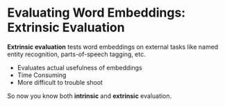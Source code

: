 # Evaluating Word Embeddings: Extrinsic Evaluation

**Extrinsic evaluation** tests word embeddings on external tasks like named entity recognition, parts-of-speech tagging, etc. 

* Evaluates actual usefulness of embeddings
* Time Consuming
* More difficult to trouble shoot

So now you know both **intrinsic** and **extrinsic** evaluation. 